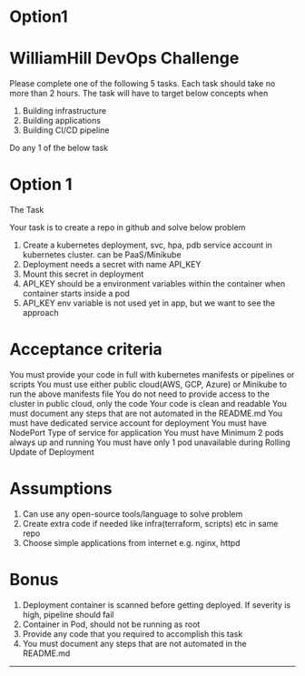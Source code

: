 # Option1

# WilliamHill DevOps Challenge

Please complete one of the following 5 tasks. Each task should take no more than 2 hours. The task will
have to target below concepts when

1. Building infrastructure
2. Building applications
3. Building CI/CD pipeline

Do any 1 of the below task

# Option 1

The Task

Your task is to create a repo in github and solve below problem

1. Create a kubernetes deployment, svc, hpa, pdb service account in kubernetes cluster. can be
PaaS/Minikube
2. Deployment needs a secret with name API_KEY
3. Mount this secret in deployment
4. API_KEY should be a environment variables within the container when container starts inside a pod
5. API_KEY env variable is not used yet in app, but we want to see the approach

# Acceptance criteria

You must provide your code in full with kubernetes manifests or pipelines or scripts
You must use either public cloud(AWS, GCP, Azure) or Minikube to run the above manifests file
You do not need to provide access to the cluster in public cloud, only the code
Your code is clean and readable
You must document any steps that are not automated in the README.md
You must have dedicated service account for deployment
You must have NodePort Type of service for application
You must have Minimum 2 pods always up and running
You must have only 1 pod unavailable during Rolling Update of Deployment

# Assumptions

1. Can use any open-source tools/language to solve problem
2. Create extra code if needed like infra(terraform, scripts) etc in same repo
3. Choose simple applications from internet e.g. nginx, httpd

# Bonus
1. Deployment container is scanned before getting deployed. If severity is high, pipeline should fail
2. Container in Pod, should not be running as root
3. Provide any code that you required to accomplish this task
4. You must document any steps that are not automated in the README.md

----------------------------------------------------------------------------------------------------------------------------------------------------











